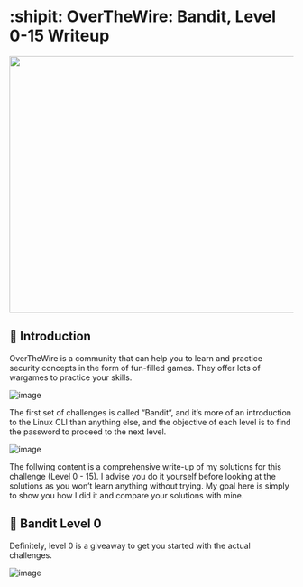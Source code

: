 # :shipit: OverTheWire: Bandit, Level 0-15 Writeup

<p align="center">
  <img width="833" height="455" src="https://user-images.githubusercontent.com/84661482/132093151-7b225882-2b7c-4973-8150-4df05617ea59.png">
</p>

## :open_book: Introduction
OverTheWire is a community that can help you to learn and practice security concepts in the form of fun-filled games. They offer lots of wargames to practice your skills.

![image](https://user-images.githubusercontent.com/84661482/132092828-c917b13e-0df0-4052-b7a7-a7a9d7162d8f.png)

The first set of challenges is called “Bandit“, and it’s more of an introduction to the Linux CLI than anything else, and the objective of each level is to find the password to proceed to the next level. 

![image](https://user-images.githubusercontent.com/84661482/132092898-322b815b-674e-4dd7-a457-e824d910ae43.png)


The follwing content is a comprehensive write-up of my solutions for this challenge (Level 0 - 15). I advise you do it yourself before looking at the solutions as you won’t learn anything without trying. My goal here is simply to show you how I did it and compare your solutions with mine.

## :triangular_flag_on_post: Bandit Level 0
Definitely, level 0 is a giveaway to get you started with the actual challenges.

![image](https://user-images.githubusercontent.com/84661482/132093444-428e2ad1-dba7-44ac-be13-ae2561b4ee94.png)


